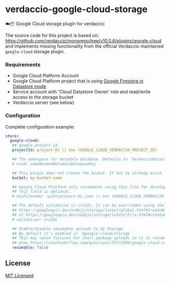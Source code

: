# verdaccio-google-cloud-storage
☁️📦 Google Cloud storage plugin for verdaccio

The source code for this project is based on: https://github.com/verdaccio/monorepo/tree/v10.0.6/plugins/google-cloud
and implements missing functionality from the official Verdaccio maintained `google-cloud` storage plugin.

### Requirements
* Google Cloud Platform Account
* Google Cloud Platform project that is using [Google Firestore in Datastore mode](https://cloud.google.com/firestore/docs/firestore-or-datastore)
* Service account with 'Cloud Datastore Owner' role and read/write access to the storage bucket
* Verdaccio server (see below)

### Configuration
Complete configuration example:
```yaml
store:
  google-cloud:
   ## google project id
   projectId: project-01 || env (GOOGLE_CLOUD_VERDACCIO_PROJECT_ID)

   ## The namespace for metadata database. Defaults to 'VerdaccioDataStore'.
   # kind: someRandomMetadataDatabaseKey

   ## This plugin does not create the bucket. It has to already exist.
   bucket: my-bucket-name

   ## Google Cloud Platform only recommends using this file for development.
   ## This field is optional.
   # keyFilename: /path/project-01.json || env (GOOGLE_CLOUD_VERDACCIO_KEY)

   ## The default validation is crc32c. It can be overridden using the
   ## https://googleapis.dev/nodejs/storage/latest/global.html#CreateWriteStreamOptions
   ## of https://googleapis.dev/nodejs/storage/latest/File.html#createWriteStream
   # validation: crc32c

   ## Enable/disable resumable uploads to GC Storage
   ## By default it's enabled in `@google-cloud/storage`.
   ## This may cause failures for small package uploads so it is recommended to set it to `false`.
   ## @see https://stackoverflow.com/questions/53172050/google-cloud-storage-invalid-upload-request-error-bad-request
   resumable: false
```

## License
[MIT Licensed](http://www.opensource.org/licenses/mit-license.php)
